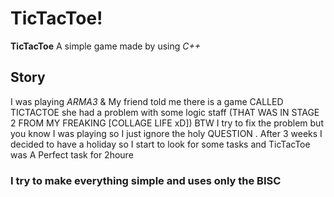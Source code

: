 # TicTacToe!

**TicTacToe** A simple game made by using _C++_

## Story

I was playing _ARMA3_ & My friend told me there is a game CALLED TICTACTOE she had a problem with some logic staff (THAT WAS IN STAGE 2 FROM MY FREAKING [COLLAGE LIFE xD]) BTW I try to fix the problem
but you know I was playing so I just ignore the holy QUESTION . After 3 weeks I decided to have a holiday so I start to look for some tasks and TicTacToe was A Perfect task for 2houre

### I try to make everything simple and uses only the BISC
